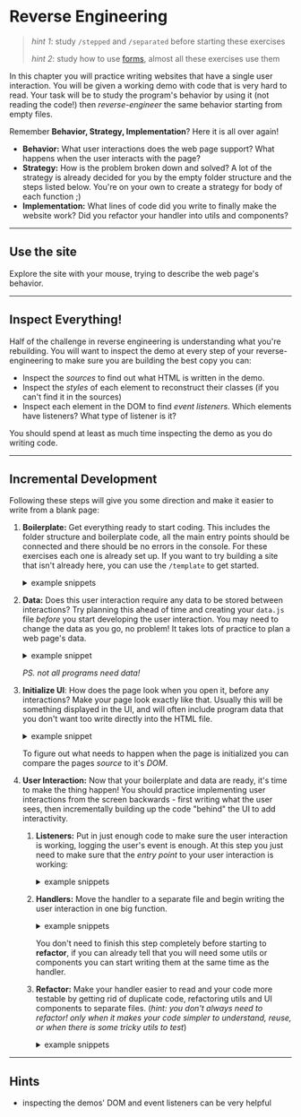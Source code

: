 # Reverse Engineering

> _hint 1_: study `/stepped` and `/separated` before starting these exercises
>
> _hint 2_: study how to use [forms](https://javascript.info/forms-controls), almost all these exercises use them

In this chapter you will practice writing websites that have a single user interaction. You will be given a working demo with code that is very hard to read. Your task will be to study the program's behavior by using it (not reading the code!) then _reverse-engineer_ the same behavior starting from empty files.

Remember **Behavior, Strategy, Implementation**? Here it is all over again!

- **Behavior:** What user interactions does the web page support? What happens when the user interacts with the page?
- **Strategy:** How is the problem broken down and solved? A lot of the strategy is already decided for you by the empty folder structure and the steps listed below. You're on your own to create a strategy for body of each function ;)
- **Implementation:** What lines of code did you write to finally make the website work? Did you refactor your handler into utils and components?

---

## Use the site

Explore the site with your mouse, trying to describe the web page's behavior.

---

## Inspect Everything!

Half of the challenge in reverse engineering is understanding what you're rebuilding. You will want to inspect the demo at every step of your reverse-engineering to make sure you are building the best copy you can:

- Inspect the _sources_ to find out what HTML is written in the demo.
- Inspect the _styles_ of each element to reconstruct their classes (if you can't find it in the sources)
- Inspect each element in the DOM to find _event listeners_. Which elements have listeners? What type of listener is it?

You should spend at least as much time inspecting the demo as you do writing code.

---

## Incremental Development

Following these steps will give you some direction and make it easier to write from a blank page:

1. **Boilerplate:** Get everything ready to start coding. This includes the folder structure and boilerplate code, all the main entry points should be connected and there should be no errors in the console. For these exercises each one is already set up. If you want to try building a site that isn't already here, you can use the `/template` to get started.

   <details>
   <summary>example snippets</summary>

   ```css
   /* ./public/style.css */

   /* an empty CSS file */
   ```

   ```html
   <!--  ./index.html -->

   <!DOCTYPE html>
   <html lang="en">
     <head>
       <meta charset="utf-8" />
       <title></title>
       <link rel="stylesheet" href="./public/style.css" />
     </head>

     <body>
       <div id="user-interface"></div>
       <script type="module" src="./src/init/index.js"></script>
     </body>
   </html>
   ```

   ```js
   // ./src/init/index.js

   // an empty JS file
   ```

   </details>

2. **Data:** Does this user interaction require any data to be stored between interactions? Try planning this ahead of time and creating your `data.js` file _before_ you start developing the user interaction. You may need to change the data as you go, no problem! It takes lots of practice to plan a web page's data.

   <details>
   <summary>example snippet</summary>

   ```js
   // ./src/data.js

   export const data = {
     secret: 'water is blue',
   };
   ```

   </details>

   _PS. not all programs need data!_

3. **Initialize UI**: How does the page look when you open it, before any interactions? Make your page look exactly like that. Usually this will be something displayed in the UI, and will often include program data that you don't want too write directly into the HTML file.

    <details>
    <summary>example snippet</summary>

   ```css
   /* ./public/style.css */

   .centered {
     position: fixed;
     top: 50%;
     left: 50%;
     transform: translate(-50%, -50%);
   }

   .framed {
     border: solid black 1px;
   }

   .hidden {
     color: white;
   }
   ```

   ```html
   <!-- index.html -->
   <!-- ... -->
   <div id="user-interface">
     <p id="the-secret" class="centered framed hidden"></p>
   </div>
   <!-- ... -->
   ```

   ```js
   // ./src/init/index.js

   import './ui.js';
   ```

   ```js
   // ./src/init/ui.js

   import { data } from '../data.js';

   document.getElementById('the-secret').innerText = data.secret;
   ```

    </details>

   To figure out what needs to happen when the page is initialized you can compare the pages _source_ to it's _DOM_.

4. **User Interaction:** Now that your boilerplate and data are ready, it's time to make the thing happen! You should practice implementing user interactions from the screen backwards - first writing what the user sees, then incrementally building up the code "behind" the UI to add interactivity.

   1. **Listeners:** Put in just enough code to make sure the user interaction is working, logging the user's event is enough. At this step you just need to make sure that the _entry point_ to your user interaction is working:

      <details>
      <summary>example snippets</summary>

      ```js
      // ./src/init/index.js

      import './ui.js';

      import '../listeners/display.js';
      import '../listeners/hide.js';
      ```

      ```js
      // ./src/listeners/display.js

      document
        .getElementById('the-secret')
        .addEventListener('mouseenter', (event) => {
          console.log(event);
        });
      ```

      ```js
      // ./src/listeners/hide.js

      document
        .getElementById('the-secret')
        .addEventListener('mouseout', (event) => {
          console.log(event);
        });
      ```

      </details>

   2. **Handlers:** Move the handler to a separate file and begin writing the user interaction in one big function.

      <details>
      <summary>example snippets</summary>

      ```js
      // ./src/listeners/display.js

      import { displaySecret } from '../handlers/display-secret.js';

      document
        .getElementById('the-secret')
        .addEventListener('mouseenter', displaySecret);
      ```

      ```js
      // ./src/listeners/hide.js

      import { hideSecret } from '../handlers/hide-secret.js';

      document
        .getElementById('the-secret')
        .addEventListener('mouseleave', hideSecret);
      ```

      ```js
      // ./src/handlers/display-secret.js

      export const displaySecret = (event) => {
        event.target.classList.toggle('hidden');
      };
      ```

      ```js
      // ./src/handlers/hide-secret.js

      export const hideSecret = (event) => {
        event.target.classList.toggle('hidden');
      };
      ```

      </details>

      You don't need to finish this step completely before starting to **refactor**, if you can already tell that you will need some utils or components you can start writing them at the same time as the handler.

   3. **Refactor:** Make your handler easier to read and your code more testable by getting rid of duplicate code, refactoring utils and UI components to separate files. (_hint: you don't always need to refactor! only when it makes your code simpler to understand, reuse, or when there is some tricky utils to test_)

      <details>
      <summary>example snippets</summary>

      Both handlers have the same code. Combining them into a single function and calling the same handler from both listeners will make the code easier to understand and maintain.

      ```js
      // ./src/listeners/display.js

      import { toggleHidden } from '../handlers/toggle-hidden.js';

      document
        .getElementById('the-secret')
        .addEventListener('mouseenter', toggleHidden);
      ```

      ```js
      // ./src/listeners/hide.js

      import { toggleHidden } from '../handlers/toggle-hidden.js';

      document
        .getElementById('the-secret')
        .addEventListener('mouseleave', toggleHidden);
      ```

      ```js
      // ./src/handlers/toggle-hidden.js

      export const toggleHidden = (event) => {
        event.target.classList.toggle('hidden');
      };
      ```

      </details>

---

## Hints

- inspecting the demos' DOM and event listeners can be very helpful
